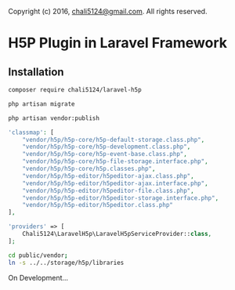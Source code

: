 Copyright (c) 2016, chali5124@gmail.com. All rights reserved.

# H5P Plugin in Laravel Framework 

## Installation

```bash
composer require chali5124/laravel-h5p
```

```bash
php artisan migrate
```


```bash
php artisan vendor:publish
```

```php
'classmap': [
    "vendor/h5p/h5p-core/h5p-default-storage.class.php",
    "vendor/h5p/h5p-core/h5p-development.class.php",
    "vendor/h5p/h5p-core/h5p-event-base.class.php",
    "vendor/h5p/h5p-core/h5p-file-storage.interface.php",
    "vendor/h5p/h5p-core/h5p.classes.php",
    "vendor/h5p/h5p-editor/h5peditor-ajax.class.php",
    "vendor/h5p/h5p-editor/h5peditor-ajax.interface.php",
    "vendor/h5p/h5p-editor/h5peditor-file.class.php",
    "vendor/h5p/h5p-editor/h5peditor-storage.interface.php",
    "vendor/h5p/h5p-editor/h5peditor.class.php"
],
```

```php
'providers' => [
    Chali5124\LaravelH5p\LaravelH5pServiceProvider::class,
];
```

```bash
cd public/vendor;
ln -s ../../storage/h5p/libraries 
```

On Development...